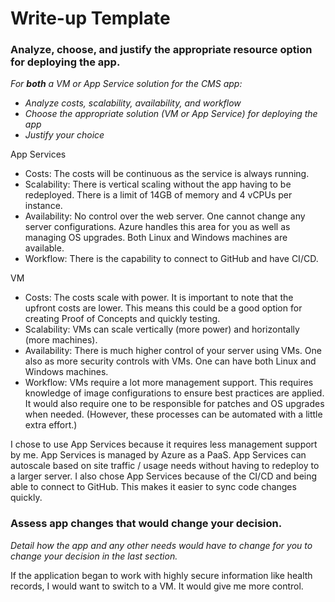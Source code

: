 # Write-up Template

### Analyze, choose, and justify the appropriate resource option for deploying the app.

*For **both** a VM or App Service solution for the CMS app:*
- *Analyze costs, scalability, availability, and workflow*
- *Choose the appropriate solution (VM or App Service) for deploying the app*
- *Justify your choice*

App Services
- Costs: The costs will be continuous as the service is always running. 
- Scalability: There is vertical scaling without the app having to be redeployed. There is a limit of 14GB of memory and 4 vCPUs per instance.
- Availability: No control over the web server. One cannot change any server configurations. Azure handles this area for you as well as managing OS upgrades. Both Linux and Windows machines are available.
- Workflow: There is the capability to connect to GitHub and have CI/CD.

VM
- Costs: The costs scale with power. It is important to note that the upfront costs are lower. This means this could be a good option for creating Proof of Concepts and quickly testing.
- Scalability: VMs can scale vertically (more power) and horizontally (more machines). 
- Availability: There is much higher control of your server using VMs. One also as more security controls with VMs. One can have both Linux and Windows machines.
- Workflow: VMs require a lot more management support. This requires knowledge of image configurations to ensure best practices are applied. It would also require one to be responsible for patches and OS upgrades when needed. (However, these processes can be automated with a little extra effort.)


I chose to use App Services because it requires less management support by me. App Services is managed by Azure as a PaaS. App Services can autoscale based on site traffic / usage needs without having to redeploy to a larger server. I also chose App Services because of the CI/CD and being able to connect to GitHub. This makes it easier to sync code changes quickly.

### Assess app changes that would change your decision.

*Detail how the app and any other needs would have to change for you to change your decision in the last section.* 

If the application began to work with highly secure information like health records, I would want to switch to 
a VM. It would give me more control.